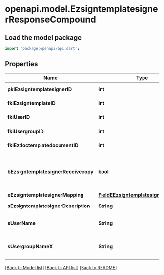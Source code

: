# openapi.model.EzsigntemplatesignerResponseCompound

## Load the model package
```dart
import 'package:openapi/api.dart';
```

## Properties
Name | Type | Description | Notes
------------ | ------------- | ------------- | -------------
**pkiEzsigntemplatesignerID** | **int** | The unique ID of the Ezsigntemplatesigner | 
**fkiEzsigntemplateID** | **int** | The unique ID of the Ezsigntemplate | 
**fkiUserID** | **int** | The unique ID of the User | [optional] 
**fkiUsergroupID** | **int** | The unique ID of the Usergroup | [optional] 
**fkiEzdoctemplatedocumentID** | **int** | The unique ID of the Ezdoctemplatedocument | [optional] 
**bEzsigntemplatesignerReceivecopy** | **bool** | If this flag is true. The signatory will receive a copy of every signed Ezsigndocument even if it ain't required to sign the document. | [optional] 
**eEzsigntemplatesignerMapping** | [**FieldEEzsigntemplatesignerMapping**](FieldEEzsigntemplatesignerMapping.md) |  | [optional] 
**sEzsigntemplatesignerDescription** | **String** | The description of the Ezsigntemplatesigner | 
**sUserName** | **String** | The description of the User in the language of the requester | [optional] 
**sUsergroupNameX** | **String** | The Name of the Usergroup in the language of the requester | [optional] 

[[Back to Model list]](../README.md#documentation-for-models) [[Back to API list]](../README.md#documentation-for-api-endpoints) [[Back to README]](../README.md)


